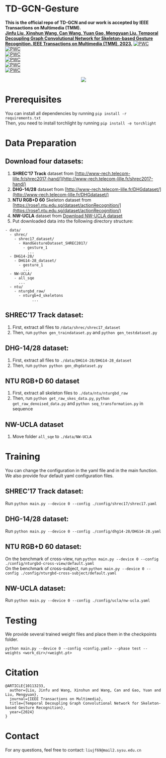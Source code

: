 # TD-GCN-Gesture
**This is the official repo of TD-GCN and our work is accepted by IEEE Transactions on Multimedia (TMM).** <br />
**[Jinfu Liu, Xinshun Wang, Can Wang, Yuan Gao, Mengyuan Liu. Temporal Decoupling Graph Convolutional Network for Skeleton-based Gesture Recognition. IEEE Transactions on Multimedia (TMM), 2023.](https://ieeexplore.ieee.org/document/10113233)**
[![PWC](https://img.shields.io/endpoint.svg?url=https://paperswithcode.com/badge/temporal-decoupling-graph-convolutional/skeleton-based-action-recognition-on-shrec)](https://paperswithcode.com/sota/skeleton-based-action-recognition-on-shrec?p=temporal-decoupling-graph-convolutional) <br />
[![PWC](https://img.shields.io/endpoint.svg?url=https://paperswithcode.com/badge/temporal-decoupling-graph-convolutional/hand-gesture-recognition-on-dhg-14)](https://paperswithcode.com/sota/hand-gesture-recognition-on-dhg-14?p=temporal-decoupling-graph-convolutional) <br />
[![PWC](https://img.shields.io/endpoint.svg?url=https://paperswithcode.com/badge/temporal-decoupling-graph-convolutional/skeleton-based-action-recognition-on-uav)](https://paperswithcode.com/sota/skeleton-based-action-recognition-on-uav?p=temporal-decoupling-graph-convolutional) <br />
[![PWC](https://img.shields.io/endpoint.svg?url=https://paperswithcode.com/badge/temporal-decoupling-graph-convolutional/hand-gesture-recognition-on-dhg-28)](https://paperswithcode.com/sota/hand-gesture-recognition-on-dhg-28?p=temporal-decoupling-graph-convolutional) <br />
[![PWC](https://img.shields.io/endpoint.svg?url=https://paperswithcode.com/badge/temporal-decoupling-graph-convolutional/skeleton-based-action-recognition-on-n-ucla)](https://paperswithcode.com/sota/skeleton-based-action-recognition-on-n-ucla?p=temporal-decoupling-graph-convolutional) <br />
[![PWC](https://img.shields.io/endpoint.svg?url=https://paperswithcode.com/badge/temporal-decoupling-graph-convolutional/skeleton-based-action-recognition-on-ntu-rgbd)](https://paperswithcode.com/sota/skeleton-based-action-recognition-on-ntu-rgbd?p=temporal-decoupling-graph-convolutional) <br />
<div align=center>
<img src="https://github.com/liujf69/TD-GCN-Gesture/blob/master/fig.png"/>
</div>

# Prerequisites
You can install all dependencies by running ```pip install -r requirements.txt```  <br />
Then, you need to install torchlight by running ```pip install -e torchlight```  <br />

# Data Preparation
## Download four datasets:
1. **SHREC’17 Track** dataset from [http://www-rech.telecom-lille.fr/shrec2017-hand/](http://www-rech.telecom-lille.fr/shrec2017-hand/) <br />
2. **DHG-14/28** dataset from [http://www-rech.telecom-lille.fr/DHGdataset/](http://www-rech.telecom-lille.fr/DHGdataset/) <br />
3. **NTU RGB+D 60** Skeleton dataset from [https://rose1.ntu.edu.sg/dataset/actionRecognition/](https://rose1.ntu.edu.sg/dataset/actionRecognition/) <br />
4. **NW-UCLA** dataset from [Download NW-UCLA dataset](https://www.dropbox.com/s/10pcm4pksjy6mkq/all_sqe.zip?dl=0) <br />
5. Put downloaded data into the following directory structure:
```
- data/
  - shrec/
    - shrec17_dataset/
	  - HandGestureDataset_SHREC2017/
	    - gesture_1
	      ...
  - DHG14-28/
    - DHG14-28_dataset/
	  - gesture_1
	    ...
  - NW-UCLA/
    - all_sqe
      ...
  - ntu/
    - nturgbd_raw/
	  - nturgb+d_skeletons
            ...
```
## SHREC’17 Track dataset:
1. First, extract all files to ```/data/shrec/shrec17_dataset``` <br />
2. Then, run ```python gen_traindataset.py``` and ```python gen_testdataset.py``` <br />

## DHG-14/28 dataset:
1. First, extract all files to ```./data/DHG14-28/DHG14-28_dataset``` <br />
2. Then, run ```python python gen_dhgdataset.py```

## NTU RGB+D 60 dataset
1. First, extract all skeleton files to ```./data/ntu/nturgbd_raw``` <br />
2. Then, run ```python get_raw_skes_data.py```, ```python get_raw_denoised_data.py``` and ```python seq_transformation.py``` in sequence <br />

## NW-UCLA dataset
1. Move folder ```all_sqe``` to ```./data/NW-UCLA```

# Training
You can change the configuration in the yaml file and in the main function. We also provide four default yaml configuration files. <br />
## SHREC’17 Track dataset:
Run ```python main.py --device 0 --config ./config/shrec17/shrec17.yaml``` <br />
## DHG-14/28 dataset:
Run ```python main.py --device 0 --config ./config/dhg14-28/DHG14-28.yaml``` <br />
## NTU RGB+D 60 dataset:
On the benchmark of cross-view, run ```python main.py --device 0 --config ./config/nturgbd-cross-view/default.yaml``` <br />
On the benchmark of cross-subject, run ```python main.py --device 0 --config ./config/nturgbd-cross-subject/default.yaml``` <br />
## NW-UCLA dataset:
Run ```python main.py --device 0 --config ./config/ucla/nw-ucla.yaml``` <br />

# Testing
We provide several trained weight files and place them in the checkpoints folder.
```
python main.py --device 0 --config <config.yaml> --phase test --weights <work_dir>/<weight.pt>
```
# Citation
```
@ARTICLE{10113233,
  author={Liu, Jinfu and Wang, Xinshun and Wang, Can and Gao, Yuan and Liu, Mengyuan},
  journal={IEEE Transactions on Multimedia}, 
  title={Temporal Decoupling Graph Convolutional Network for Skeleton-based Gesture Recognition}, 
  year={2024}
}
```
# Contact
For any questions, feel free to contact: ```liujf69@mail2.sysu.edu.cn```
